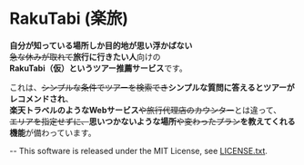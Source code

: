 
# RakuTabi (楽旅)

**自分が知っている場所しか目的地が思い浮かばない**  
~~急な休みが取れて~~**旅行に行きたい人**向けの  
**RakuTabi（仮）**という**ツアー推薦サービス**です。  

これは、~~シンプルな条件でツアーを検索でき~~**シンプルな質問に答えるとツアーがレコメンドされ**、   
**楽天トラベルのようなWebサービス**~~や旅行代理店のカウンター~~とは違って、   
~~エリアを指定せずに、~~**思いつかないような場所**~~や変わったプラン~~**を教えてくれる機能**が備わっています。  
  
--
This software is released under the MIT License, see [LICENSE.txt](https://github.com/tnumata3632/RakuTabi/blob/master/LICENSE.txt).
